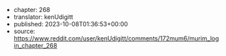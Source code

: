 - chapter: 268
- translator: kenUdigitt
- published: 2023-10-08T01:36:53+00:00
- source: https://www.reddit.com/user/kenUdigitt/comments/172mum6/murim_login_chapter_268
